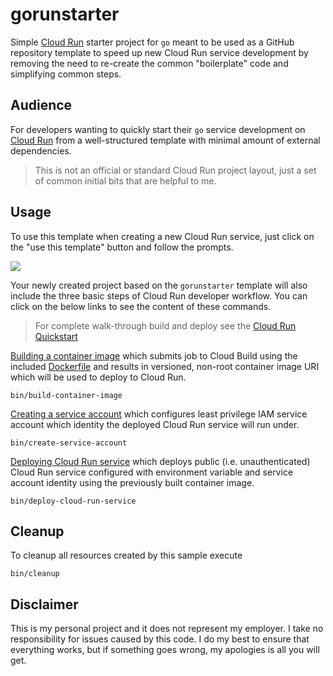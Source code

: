 # gorunstarter

Simple [Cloud Run](https://cloud.google.com/run/) starter project for `go` meant to be used as a GitHub repository template to speed up new Cloud Run service development by removing the need to re-create the common "boilerplate" code and simplifying common steps.

## Audience

For developers wanting to quickly start their `go` service development on [Cloud Run](https://cloud.google.com/run/) from a well-structured template with minimal amount of external dependencies.

> This is not an official or standard Cloud Run project layout, just a set of common initial bits that are helpful to me.

## Usage

To use this template when creating a new Cloud Run service, just click on the "use this template" button and follow the prompts.

![](https://help.github.com/assets/images/help/repository/use-this-template-button.png)

Your newly created project based on the `gorunstarter` template will also include the three basic steps of Cloud Run developer workflow. You can click on the below links to see the content of these commands.

> For complete walk-through build and deploy see the [Cloud Run Quickstart](https://cloud.google.com/run/docs/quickstarts/build-and-deploy)

[Building a container image](bin/build-container-image) which submits job to Cloud Build using the included [Dockerfile](./Dockerfile) and results in versioned, non-root container image URI which will be used to deploy to Cloud Run.

```shell
bin/build-container-image
```

[Creating a service account](bin/create-service-account) which configures least privilege IAM service account which identity the deployed Cloud Run service will run under.

```shell
bin/create-service-account
```

[Deploying Cloud Run service](bin/deploy-cloud-run-service) which deploys public (i.e. unauthenticated) Cloud Run service configured with environment variable and service account identity using the previously built container image.

```shell
bin/deploy-cloud-run-service
```

## Cleanup

To cleanup all resources created by this sample execute

```shell
bin/cleanup
```

## Disclaimer

This is my personal project and it does not represent my employer. I take no responsibility for issues caused by this code. I do my best to ensure that everything works, but if something goes wrong, my apologies is all you will get.